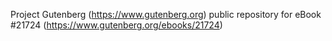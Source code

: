 Project Gutenberg (https://www.gutenberg.org) public repository for eBook #21724 (https://www.gutenberg.org/ebooks/21724)
